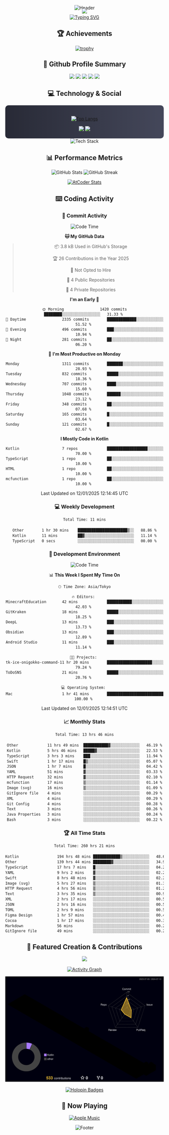 <div align="center">
  
![Header](https://capsule-render.vercel.app/api?type=waving&color=gradient&customColorList=12&height=300&section=header&text=Welcome%20to%20Batapii's%20Universe&fontSize=50&animation=fadeIn&fontAlignY=40&desc=Android%20Developer%20|%20Kotlin%20LOVE%20)

<div style="margin-top: -20px;">
  <img src="https://readme-typing-svg.herokuapp.com/?lines=Crafting+Android+Experiences;Building+Tomorrow's+Apps+Today;Always+Learning,+Always+Growing&font=Fira%20Code&center=true&width=440&height=45&color=f75c7e&vCenter=true&size=22&pause=1000">
</div>

<a href="https://git.io/typing-svg">
  <img src="https://readme-typing-svg.demolab.com?font=Fira+Code&weight=600&size=28&duration=4000&pause=1000&center=true&vCenter=true&width=800&lines=Hey+there!+I'm+Batapii+%F0%9F%91%8B;Android+Developer+from+Japan+%F0%9F%87%AF%F0%9F%87%B5" alt="Typing SVG" />
</a>

## 🏆 Achievements

[![trophy](https://github-profile-trophy.vercel.app/?username=batapii&theme=onestar&no-frame=true&no-bg=true&column=8&rank=SECRET,SSS,SS,S,AAA,AA,A,B,C,?&margin-w=10&margin-h=10)](https://github.com/ryo-ma/github-profile-trophy)

## 🎯 Github Profile Summary

<div align="center">
  <img src="http://github-profile-summary-cards.vercel.app/api/cards/profile-details?username=batapii&theme=radical" />
  <img src="http://github-profile-summary-cards.vercel.app/api/cards/repos-per-language?username=batapii&theme=radical" />
  <img src="http://github-profile-summary-cards.vercel.app/api/cards/most-commit-language?username=batapii&theme=radical" />
  <img src="http://github-profile-summary-cards.vercel.app/api/cards/stats?username=batapii&theme=radical" />
  <img src="http://github-profile-summary-cards.vercel.app/api/cards/productive-time?username=batapii&theme=radical" />
</div>

## 💻 Technology & Social

<div align="center" style="background: linear-gradient(to right, #282A36, #44475A); padding: 20px; border-radius: 10px;">

[![Top Langs](https://github-readme-stats.vercel.app/api/top-langs/?username=batapii
)](https://github.com/anuraghazra/github-readme-stats)

<div style="margin-top: 15px">
<a href="https://github.com/batapii"><img src="https://img.shields.io/github/followers/batapii?style=for-the-badge&logo=github&label=Follow&color=ff6e96&labelColor=282A36"/></a>
<a href="https://twitter.com/batapii3939"><img src="https://img.shields.io/twitter/follow/batapii?style=for-the-badge&logo=twitter&color=1DA1F2&labelColor=282A36&label= Twitter"/></a>
</div>

</div>

<div align="center">
<img src="https://github-readme-tech-stack.vercel.app/api/cards?title=Tech+Stack&align=center&titleAlign=center&fontSize=20&lineHeight=10&lineCount=4&theme=github_dark&width=800&bg=%230D1117&badge=%23161B22&border=%2321262D&titleColor=%2358A6FF&line1=kotlin%2Ckotlin%2C0095D5%3Bandroid%2Candroid%2C00ff00%3Bjetpackcompose%2Cjetpack%2C4285F4%3B&line2=swift%2Cswift%2CFA7343%3Bfirebase%2Cfirebase%2CFFCA28%3Bgithub%2Cgithub%2C181717%3B&line3=typescript%2Ctypescript%2C3178C6%3Bgraphql%2Cgraphql%2CE10098%3Bsupabase%2Csupabase%2C3FCF8E%3B&line4=gradle%2Cgradle%2C02303A%3Bgitkraken%2Cgitkraken%2C179287%3Bpostman%2Cpostman%2CFF6C37%3B" alt="Tech Stack" />
</div>



## 📊 Performance Metrics

<div align="center">

![GitHub Stats](https://github-readme-stats.vercel.app/api?username=batapii&show_icons=true&theme=radical&hide_border=true&bg_color=0D1117)
![GitHub Streak](https://github-readme-streak-stats.herokuapp.com/?user=batapii&theme=radical&hide_border=true&background=0D1117)

[![AtCoder Stats](https://atcoder-readme-stats.vercel.app/stats/batapii3939?theme=dark&show_history=5&width=495)](https://github.com/iwbc-mzk/atcoder-readme-stats)

</div>

## ⌨️ Coding Activity

### 🌟 Commit Activity
<!--START_SECTION:commit-stats-->
![Code Time](http://img.shields.io/badge/Code%20Time-403%20hrs%2022%20mins-blue)

**🐱 My GitHub Data** 

> 📦 3.8 kB Used in GitHub's Storage 
 > 
> 🏆 26 Contributions in the Year 2025
 > 
> 🚫 Not Opted to Hire
 > 
> 📜 4 Public Repositories 
 > 
> 🔑 4 Private Repositories 
 > 
**I'm an Early 🐤** 

```text
🌞 Morning                1420 commits        ████████░░░░░░░░░░░░░░░░░   31.33 % 
🌆 Daytime                2335 commits        █████████████░░░░░░░░░░░░   51.52 % 
🌃 Evening                496 commits         ███░░░░░░░░░░░░░░░░░░░░░░   10.94 % 
🌙 Night                  281 commits         ██░░░░░░░░░░░░░░░░░░░░░░░   06.20 % 
```
📅 **I'm Most Productive on Monday** 

```text
Monday                   1311 commits        ███████░░░░░░░░░░░░░░░░░░   28.93 % 
Tuesday                  832 commits         █████░░░░░░░░░░░░░░░░░░░░   18.36 % 
Wednesday                707 commits         ████░░░░░░░░░░░░░░░░░░░░░   15.60 % 
Thursday                 1048 commits        ██████░░░░░░░░░░░░░░░░░░░   23.12 % 
Friday                   348 commits         ██░░░░░░░░░░░░░░░░░░░░░░░   07.68 % 
Saturday                 165 commits         █░░░░░░░░░░░░░░░░░░░░░░░░   03.64 % 
Sunday                   121 commits         █░░░░░░░░░░░░░░░░░░░░░░░░   02.67 % 
```


**I Mostly Code in Kotlin** 

```text
Kotlin                   7 repos             ██████████████████░░░░░░░   70.00 % 
TypeScript               1 repo              ██░░░░░░░░░░░░░░░░░░░░░░░   10.00 % 
HTML                     1 repo              ██░░░░░░░░░░░░░░░░░░░░░░░   10.00 % 
mcfunction               1 repo              ██░░░░░░░░░░░░░░░░░░░░░░░   10.00 % 
```




 Last Updated on 12/01/2025 12:14:45 UTC
<!--END_SECTION:commit-stats-->

### 💻 Weekly Development
<!--START_SECTION:wakatime-->

```txt
Total Time: 11 mins

Other        1 hr 30 mins    ██████████████████████▒░░   88.86 %
Kotlin       11 mins         ██▓░░░░░░░░░░░░░░░░░░░░░░   11.14 %
TypeScript   0 secs          ░░░░░░░░░░░░░░░░░░░░░░░░░   00.00 %
```

<!--END_SECTION:wakatime-->

### 🔨 Development Environment
<!--START_SECTION:dev-stats-->
![Code Time](http://img.shields.io/badge/Code%20Time-403%20hrs%2022%20mins-blue)

📊 **This Week I Spent My Time On** 

```text
🕑︎ Time Zone: Asia/Tokyo

🔥 Editors: 
MinecraftEducation       42 mins             ███████████░░░░░░░░░░░░░░   42.03 % 
GitKraken                18 mins             █████░░░░░░░░░░░░░░░░░░░░   18.25 % 
DeepL                    13 mins             ███░░░░░░░░░░░░░░░░░░░░░░   13.73 % 
Obsidian                 13 mins             ███░░░░░░░░░░░░░░░░░░░░░░   12.89 % 
Android Studio           11 mins             ███░░░░░░░░░░░░░░░░░░░░░░   11.14 % 

🐱‍💻 Projects: 
tk-ice-onigokko-command-11 hr 20 mins        ████████████████████░░░░░   79.24 % 
ToDoSNS                  21 mins             █████░░░░░░░░░░░░░░░░░░░░   20.76 % 

💻 Operating System: 
Mac                      1 hr 41 mins        █████████████████████████   100.00 % 
```


 Last Updated on 12/01/2025 12:14:51 UTC
<!--END_SECTION:dev-stats-->

### 📈 Monthly Stats
<!--START_SECTION:wakamonth-->

```txt
Total Time: 13 hrs 46 mins

Other             11 hrs 49 mins  ███████████▓░░░░░░░░░░░░░   46.19 %
Kotlin            5 hrs 46 mins   █████▓░░░░░░░░░░░░░░░░░░░   22.53 %
TypeScript        3 hrs 3 mins    ███░░░░░░░░░░░░░░░░░░░░░░   11.94 %
Swift             1 hr 17 mins    █▒░░░░░░░░░░░░░░░░░░░░░░░   05.07 %
JSON              1 hr 7 mins     █░░░░░░░░░░░░░░░░░░░░░░░░   04.42 %
YAML              51 mins         ▓░░░░░░░░░░░░░░░░░░░░░░░░   03.33 %
HTTP Request      32 mins         ▓░░░░░░░░░░░░░░░░░░░░░░░░   02.10 %
mcfunction        17 mins         ▒░░░░░░░░░░░░░░░░░░░░░░░░   01.14 %
Image (svg)       16 mins         ▒░░░░░░░░░░░░░░░░░░░░░░░░   01.09 %
GitIgnore file    4 mins          ░░░░░░░░░░░░░░░░░░░░░░░░░   00.29 %
XML               4 mins          ░░░░░░░░░░░░░░░░░░░░░░░░░   00.29 %
Git Config        4 mins          ░░░░░░░░░░░░░░░░░░░░░░░░░   00.28 %
Text              3 mins          ░░░░░░░░░░░░░░░░░░░░░░░░░   00.26 %
Java Properties   3 mins          ░░░░░░░░░░░░░░░░░░░░░░░░░   00.24 %
Bash              3 mins          ░░░░░░░░░░░░░░░░░░░░░░░░░   00.22 %
```

<!--END_SECTION:wakamonth-->

### 🏆 All Time Stats
<!--START_SECTION:wakaalltime-->

```txt
Total Time: 260 hrs 21 mins

Kotlin                 194 hrs 48 mins ████████████▒░░░░░░░░░░░░   48.69 %
Other                  139 hrs 44 mins ████████▓░░░░░░░░░░░░░░░░   34.93 %
TypeScript             17 hrs 7 mins   █░░░░░░░░░░░░░░░░░░░░░░░░   04.28 %
YAML                   9 hrs 2 mins    ▓░░░░░░░░░░░░░░░░░░░░░░░░   02.26 %
Swift                  8 hrs 48 mins   ▓░░░░░░░░░░░░░░░░░░░░░░░░   02.20 %
Image (svg)            5 hrs 27 mins   ▒░░░░░░░░░░░░░░░░░░░░░░░░   01.36 %
HTTP Request           4 hrs 56 mins   ▒░░░░░░░░░░░░░░░░░░░░░░░░   01.24 %
Text                   3 hrs 35 mins   ▒░░░░░░░░░░░░░░░░░░░░░░░░   00.90 %
XML                    2 hrs 17 mins   ░░░░░░░░░░░░░░░░░░░░░░░░░   00.57 %
JSON                   2 hrs 16 mins   ░░░░░░░░░░░░░░░░░░░░░░░░░   00.57 %
TOML                   2 hrs 9 mins    ░░░░░░░░░░░░░░░░░░░░░░░░░   00.54 %
Figma Design           1 hr 57 mins    ░░░░░░░░░░░░░░░░░░░░░░░░░   00.49 %
Cocoa                  1 hr 17 mins    ░░░░░░░░░░░░░░░░░░░░░░░░░   00.32 %
Markdown               56 mins         ░░░░░░░░░░░░░░░░░░░░░░░░░   00.24 %
GitIgnore file         49 mins         ░░░░░░░░░░░░░░░░░░░░░░░░░   00.21 %
```

<!--END_SECTION:wakaalltime-->


## 🌟 Featured Creation & Contributions

<div align="center">
  <a href="https://github.com/batapii/ToDoSNS">
    <img src="https://github-readme-stats.vercel.app/api/pin/?username=batapii&repo=ToDoSNS&theme=radical&hide_border=true&bg_color=0D1117" />
  </a>

[![Activity Graph](https://github-readme-activity-graph.vercel.app/graph?username=batapii&custom_title=Contribution%20Graph&hide_border=true&theme=radical&bg_color=0D1117)](https://github.com/ashutosh00710/github-readme-activity-graph)

![3D Contrib](./profile-3d-contrib/profile-night-rainbow.svg)

[![Holopin Badges](https://holopin.me/batapii)](https://holopin.io/@batapii)

</div>

## 🎵 Now Playing

<div align="center">
  
[![Apple Music](https://music-profile.rayriffy.com/theme/dark.svg?uid=001005.6598667d2ffd4a10a4f429edd0ba24c4.1156)](https://github.com/rayriffy/apple-music-github-profile)

</div>

![Footer](https://capsule-render.vercel.app/api?type=waving&color=gradient&customColorList=12&height=100&section=footer)

</div>
